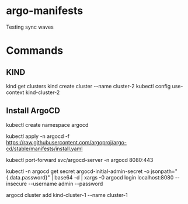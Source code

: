 # argo-manifests
Testing sync waves

# Commands

## KIND
kind get clusters
kind create cluster --name cluster-2
kubectl config use-context kind-cluster-2

## Install ArgoCD
kubectl create namespace argocd

kubectl apply -n argocd -f https://raw.githubusercontent.com/argoproj/argo-cd/stable/manifests/install.yaml

kubectl port-forward svc/argocd-server -n argocd 8080:443

kubectl -n argocd get secret argocd-initial-admin-secret -o jsonpath="{.data.password}" | base64 -d | xargs -0 argocd login localhost:8080 --insecure --username admin --password 

argocd cluster add kind-cluster-1 --name cluster-1
